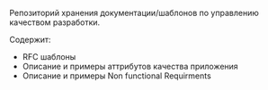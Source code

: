 Репозиторий хранения документации/шаблонов по управлению качеством разработки.

Содержит:

 * RFC шаблоны
 * Описание и примеры аттрибутов качества приложения
 * Описание и примеры Non functional Requirments